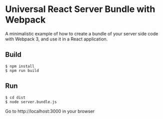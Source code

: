 # Universal React Server Bundle with Webpack
A minimalistic example of how to create a bundle of your server side code with Webpack 3, and use it in a React application.


## Build

```
$ npm install
$ npm run build
```

## Run

```
$ cd dist
$ node server.bundle.js
```

Go to http://localhost:3000 in your browser
